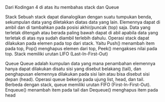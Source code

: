Dari Kodingan 4 di atas itu membahas stack dan Queue

Stack 
  Sebuah stack dapat dianalogikan dengan suatu tumpukan benda, sekumpulan data yang
diletakkan diatas data yang lain. Elemennya dapat di ambil dan di tambahkan pada posisi
akhir/puncak (top) saja. Data yang terletak ditengah atau berada paling bawah dapat di abil apabila
data yang terletak di atas nya sudah diambil terlebih dahulu.
Operasi stack dapat dilakukan pada elemen pada top dari stack. Yaitu Push() menambah item pada
top, Pop() menghapus elemen dari top, Peek() mengakses nilai pada top. Stack memiliki urutan LIFO
(Last-In-First-Out)

Queue
  Queue adalah kumpulan data yang mana penambahan elemennya hanya dapat dilakukan disatu
sisi yang disebut belakang (tail), dan penghapusan elemennya dilakukan pada sisi lain atau bisa
disebut sisi depan (head).
Operasi queue bekerja pada ujung list, head, dan tail. Berbeda dengan stack, queue memiliki urutan
FIFO (First-In-First-Out). Enqueue() menambah item pada tail dan Dequeue() menghapus item pada
head
